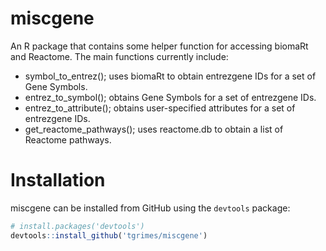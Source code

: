 # miscgene
An R package that contains some helper function for accessing biomaRt and Reactome. The main functions currently include:

- symbol_to_entrez(); uses biomaRt to obtain entrezgene IDs for a set of Gene Symbols.
- entrez_to_symbol(); obtains Gene Symbols for a set of entrezgene IDs.
- entrez_to_attribute(); obtains user-specified attributes for a set of entrezgene IDs.
- get_reactome_pathways(); uses reactome.db to obtain a list of Reactome pathways. 

# Installation
miscgene can be installed from GitHub using the `devtools` package:

``` r
# install.packages('devtools')
devtools::install_github('tgrimes/miscgene')
```